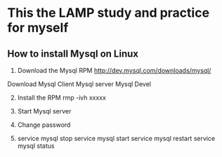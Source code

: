 This the LAMP study and practice for myself
==============

## How to install Mysql on Linux
1) Download the Mysql RPM
http://dev.mysql.com/downloads/mysql/

Download
Mysql Client
Mysql server
Mysql Devel

2) Install the RPM
rmp -ivh xxxxx

3) Start Mysql server

4) Change password

5) service mysql stop
   service mysql start
   service mysql restart
   service mysql status

